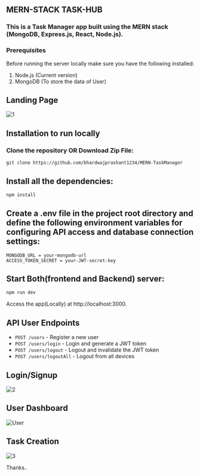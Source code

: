 ## MERN-STACK TASK-HUB

### This is a Task Manager app built using the MERN stack (MongoDB, Express.js, React, Node.js).

### Prerequisites
Before running the server locally make sure you have the following installed:

1. Node.js (Current version)
2. MongoDB (To store the data of User)

## Landing Page
![1](https://github.com/bhardwajprashant1234/MERN-TaskManager/assets/115651905/d5c97afe-6acf-4636-8b6d-02e163b6ace6)

## Installation to run locally
### Clone the repository OR Download Zip File:
```
git clone https://github.com/bhardwajprashant1234/MERN-TaskManager
```
## Install all the dependencies:
```bash
npm install
```
## Create a .env file in the project root directory and define the following environment variables for configuring API access and database connection settings:
```
MONGODB_URL = your-mongodb-url
ACCESS_TOKEN_SECRET = your-JWT-secret-key
```
## Start Both(frontend and Backend) server:
```bash
npm run dev
```
Access the app(Locally) at http://localhost:3000.

## API User Endpoints

  - `POST /users` - Register a new user
  - `POST /users/login` - Login and generate a JWT token
  - `POST /users/logout` - Logout and invalidate the JWT token
  - `POST /users/logoutAll` - Logout from all devices

## Login/Signup
![2](https://github.com/bhardwajprashant1234/MERN-TaskManager/assets/115651905/81afb060-9a44-4ed7-ae67-20dd4a18f057)
## User Dashboard
![User](https://github.com/bhardwajprashant1234/MERN-TaskManager/assets/115651905/d516abd4-d81f-40c3-b41d-4a3fb6c17213)
## Task Creation

![3](https://github.com/bhardwajprashant1234/MERN-TaskManager/assets/115651905/3378d60d-00a8-4956-bee1-a9994130cf82)

Thanks..
